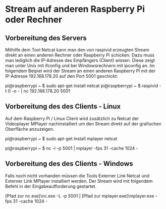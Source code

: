 # Stream auf anderen Raspberry Pi oder Rechner

## Vorbereitung des Servers
Mithilfe dem Tool Netcat kann man den von raspivid erzeugten Stream direkt an einen anderen Rechner oder Raspberry Pi schicken. Dazu muss man lediglich die IP-Adresse des Empfängers (Client) wissen. Diese zeigt man unter Unix mit ifconfig und bei Windowsrechnern mit ipconfig an.
Im folgendem Beipiel wird der Stream an einen anderen Raspberry Pi mit der IP-Adresse 192.168.178.20 auf den Port 5001 geschickt:

  pi@raspberrypi ~ $ sudo apt-get install netcat 
  pi@raspberrypi ~ $ raspivid -t 0 -o - | nc 192.168.178.20 5001

## Vorbereitung des des Clients - Linux
Auf dem Raspberry Pi / Linux Client wird zusätzlich zu Netcat der Videoplayer MPlayer nachinstalliert um den Stream direkt auf der grafischen Oberfläche anzuzeigen.

  pi@raspberrypi ~ $ sudo apt-get install mplayer netcat

  pi@raspberrypi ~ $ nc -l -p 5001 | mplayer -fps 31 -cache 1024 -

## Vorbereitung des des Clients - Windows
Falls noch nicht vorhanden müssen die Tools Externer Link Netcat und Externer Link MPlayer installiert werden.
Der Stream wird mit folgendem Befehl in der Eingabeaufforderung gestartet.

  [Pfad zur nc.exe]\nc.exe -L -p 5001 | [Pfad zur mplayer.exe]\mplayer.exe -fps 31 -cache 1024 -

